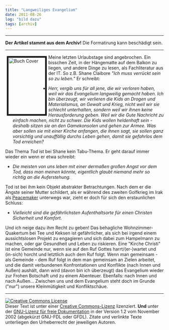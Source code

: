 ```yaml
---
title: "Langweiliges Evangelium"
date: 2011-08-26
log: "bild dazu"
tags: [archiv]
---
```

<hr><b>Der Artikel stammt aus dem Archiv!</b> Die Formatirung kann beschädigt sein.<hr>
<a href="http://www.the-independent-friend.de/files/buchcover_ich_muss_verrueckt_sein_0.jpg"><img width="117" vspace="5" border="5" hspace="5" height="180" align="left" alt="Buch Cover" src="http://www.the-independent-friend.de/files/buchcover_ich_muss_verrueckt_sein_0.jpg" /></a>Meine letzten Urlaubstage sind angebrochen. Ein bisschen Zeit, in der H&auml;ngematte auf dem Balkon zu liegen, und andere Dinge zu lesen, als Fachliteratur aus der IT. So z.B. Shane Claibore <i>&quot;Ich muss verr&uuml;ckt sein so zu leben.&quot;</i> Er schreibt:
<ul>
    <li><i>Herr, vergib uns f&uuml;r all jene, die wir verloren haben, weil wir das Evangelium langweilig gemacht haben. Ich bin &uuml;berzeugt, wir verlieren  die Kids an Drogen und Materialismus, an Gewalt und Krieg, nicht weil wir sie schlecht unterhalten, sondern weil wir ihnen keine Herausforderung geben. Weil wir die Gute Nachricht zu einfach machen, nicht zu schwer. Die Kids wollen heldenhaft sein - deshalb sitzen sie an den Gamekonsolen und gehen zur Armee. Was aber sollen sie mit einer Kirche anfangen, die ihnen sagt, sie sollen ganz vorsichtig und unauff&auml;llig durchs Leben gehen, damit sie gefahrlos dem Tod erreichen?</i></li>
</ul>
<!--break-->
Das Thema <i>Tod</i> ist bei Shane kein Tabu-Thema. Er geht darauf immer wieder ein wenn er etwa schreibt:
<ul>
    <li><i>Die meisten von uns leben mit einer derma&szlig;en gro&szlig;en Angst vor dem Tod, dass man meinen k&ouml;nnte, eigentlich glaubt niemand mehr so richtig an die Auferstehung.</i></li>
</ul>
Tod ist bei ihm kein Objekt abstrakter Betrachtungen. Nach dem er die &Auml;ngste seiner Mutter schildert, als er w&auml;hrend des zweiten Golfkrieg im Irak als <a href="http://de.wikipedia.org/wiki/Peacemaker">Peacemaker</a> unterwegs war, zieht er doch f&uuml;r sich den erstaunlichen Schluss:
<ul>
    <li><i>Vielleicht sind die gef&auml;hrlichsten Aufenthaltsorte f&uuml;r einen Christen Sicherheit und Komfort.</i></li>
</ul>
Und ich neige dazu ihm Recht zu geben! Das behagliche Wohnzimmer-Quakertum bei Tee und Keksen ist gef&auml;hrlicher, als sich bei irgend einem aussichtslosen Projekt zu engagieren und sich dabei zum Hampelmann zu machen, oder gar Gesundheit und Leben zu riskieren.   Eine &quot;Kirche Christi&quot; ist eine Gemeinde nur, wenn sie auf den Ruf Gottes harrt/(er-)wartet und (in-sich) horcht und letztlich auch dem Ruf folgt. Wenn man gemeinsam - als Gemeinde - dem Ruf folgt in dem man gemeinsam an Zielen arbeitet, und die damit verbundenen Konfrontationen und Konflikte (nach Innen und Au&szlig;en) aush&auml;lt, dann wird (davon bin ich &uuml;berzeugt) das Evangelium wieder zur Frohen Botschaft und zu einem Abenteuer. Ebenfalls: nach Innen und nach Au&szlig;en... Zwischen uns und dem Evangelium steht doch im Grunde (&quot;nur&quot;) unsere Kleinm&uuml;tigkeit und Konfliktsch&auml;ue.
<hr />
<a href="http://creativecommons.org/licenses/by-sa/3.0/de/" rel="license"><img src="http://i.creativecommons.org/l/by-sa/3.0/de/88x31.png" style="border-width: 0pt;" alt="Creative Commons License" /></a><br />
Dieser <span rel="dc:type" href="http://purl.org/dc/dcmitype/Text" xmlns:dc="http://purl.org/dc/elements/1.1/">Text</span> ist unter einer <a href="http://creativecommons.org/licenses/by-sa/3.0/de/" rel="license">Creative Commons-Lizenz</a> lizenziert. <b>Und</b> unter der <a href="http://de.wikipedia.org/wiki/GFDL">GNU-Lizenz f&uuml;r freie Dokumentation</a> in der Version 1.2 vom November 2002 (abgek&uuml;rzt GNU-FDL oder GFDL). Zitate und verlinkte Texte unterliegen den Urheberrecht der jeweiligen Autoren.
